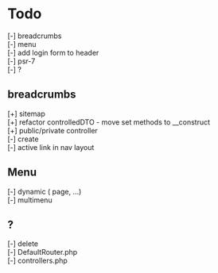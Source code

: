 # Todo

[-] breadcrumbs  
[-] menu  
[-] add login form to header  
[-] psr-7  
[-] ?  

## breadcrumbs

[+] sitemap  
[+] refactor controlledDTO - move set methods to __construct  
[+] public/private controller  
[-] create  
[-] active link in nav layout  

## Menu

[-] dynamic ( page, ...)  
[-] multimenu  

## ?

[-] delete  
  [-] DefaultRouter.php  
  [-] controllers.php  
